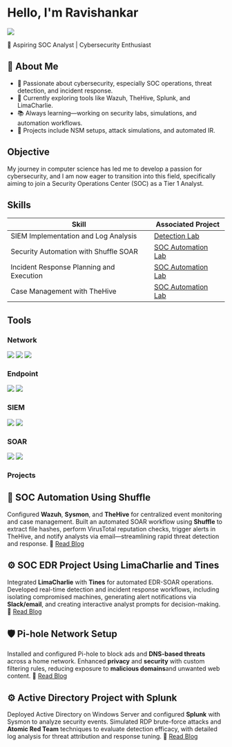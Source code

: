 # Hello, I'm Ravishankar
<a href="https://www.linkedin.com/in/ravi-shankar-9864251b2"><img src="https://img.shields.io/badge/-LinkedIn-0072b1?&style=for-the-badge&logo=linkedin&logoColor=white" /></a>

🎯 Aspiring SOC Analyst | Cybersecurity Enthusiast 


## 🧠 About Me

- 🔐 Passionate about cybersecurity, especially SOC operations, threat detection, and incident response.
- 🧪 Currently exploring tools like Wazuh, TheHive, Splunk, and LimaCharlie.
- 📚 Always learning—working on security labs, simulations, and automation workflows.
- 🌱 Projects include NSM setups, attack simulations, and automated IR.

## Objective

My journey in computer science has led me to develop a passion for cybersecurity, and I am now eager to transition into this field, specifically aiming to join a Security Operations Center (SOC) as a Tier 1 Analyst.

## Skills

| Skill                                         | Associated Project         |
|-----------------------------------------------|----------------------------|
| SIEM Implementation and Log Analysis          | <a href="https://medium.com/@hackflamelily/soc-automation-lab-using-shuffle-9aca2f14e020">Detection Lab</a>|
| Security Automation with Shuffle SOAR         | <a href="https://medium.com/@hackflamelily/soc-automation-lab-using-shuffle-9aca2f14e020">SOC Automation Lab|
| Incident Response Planning and Execution      | <a href="https://google.com](https://medium.com/@hackflamelily/soc-automation-lab-using-shuffle-9aca2f14e020">SOC Automation Lab|
| Case Management with TheHive                  | <a href="https://medium.com/@hackflamelily/soc-automation-lab-using-shuffle-9aca2f14e020">SOC Automation Lab|

## Tools

### Network
<div>
    <img src="https://img.shields.io/badge/-Wireshark-1679A7?&style=for-the-badge&logo=Wireshark&logoColor=white" />
    <img src="https://img.shields.io/badge/-Snort-EF3B2D?&style=for-the-badge&logo=Snort&logoColor=white" />
    <img src="https://img.shields.io/badge/-Zeek-777BB4?&style=for-the-badge&logo=Zeek&logoColor=white" />
</div>

### Endpoint
<div>
    <img src="https://img.shields.io/badge/-Wazuh-00A4EF?&style=for-the-badge&logo=Wazuh&logoColor=white" />
    <img src="https://img.shields.io/badge/-Limacharlie-4B275F?&style=for-the-badge&logo=Limacharlie&logoColor=white" />
</div>

### SIEM
<div>
<img src="https://img.shields.io/badge/-Wazuh-00C2E8?style=for-the-badge&logo=Wazuh&logoColor=white" />
<img src="https://img.shields.io/badge/-Splunk-000000?&style=for-the-badge&logo=Splunk&logoColor=white" />
</div>

### SOAR
<div>
    <img src="https://img.shields.io/badge/Tines-001B2E?style=for-the-badge&logo=Tines&logoColor=white" />
    <img src="https://img.shields.io/badge/-Shuffle-4B4BE3?style=for-the-badge&logo=Shuffle&logoColor=white" />

</div>


### Projects
 ## 🔐 SOC Automation Using Shuffle
   Configured **Wazuh**, **Sysmon**, and **TheHive** for centralized event monitoring and case management. Built an automated SOAR workflow using **Shuffle** to extract file hashes, perform VirusTotal reputation checks, trigger alerts in TheHive, and notify analysts via email—streamlining rapid threat detection and response.
   📘 [Read Blog](https://medium.com/@hackflamelily/soc-automation-lab-using-shuffle-9aca2f14e020)


 ## ⚙️ SOC EDR Project Using LimaCharlie and Tines
   Integrated **LimaCharlie** with **Tines** for automated EDR-SOAR operations. Developed real-time detection and incident response workflows, including isolating compromised machines, generating alert notifications via **Slack/email**, and creating interactive analyst prompts for decision-making.
   📘 [Read Blog](https://medium.com/@hackflamelily/soar-edr-project-eb9017ed81d6)

 
  ## 🛡️ Pi-hole Network Setup
   Installed and configured Pi-hole to block ads and **DNS-based threats** across a home network. Enhanced **privacy** and **security** with custom filtering rules, reducing exposure to **malicious domains**and unwanted web content.
   📘 [Read Blog](https://medium.com/@hackflamelily/install-pi-hole-in-your-home-network-for-privacy-and-ad-blocking-84c2fedf2b7c)


  ## ⚙️ Active Directory Project with Splunk
   Deployed Active Directory on Windows Server and configured **Splunk** with Sysmon to analyze security events. Simulated RDP brute-force attacks and **Atomic Red Team** techniques to evaluate detection efficacy, with detailed log analysis for threat attribution and response tuning.
   📘 [Read Blog](https://medium.com/@hackflamelily/active-directory-project-08fb233425b2)

